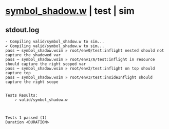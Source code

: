 # [symbol_shadow.w](../../../../examples/tests/valid/symbol_shadow.w) | test | sim

## stdout.log
```log
- Compiling valid/symbol_shadow.w to sim...
✔ Compiling valid/symbol_shadow.w to sim...
pass ─ symbol_shadow.wsim » root/env0/test:inflight nested should not capture the shadowed var       
pass ─ symbol_shadow.wsim » root/env1/A/test:inflight in resource should capture the right scoped var
pass ─ symbol_shadow.wsim » root/env2/test:inflight on top should capture top                        
pass ─ symbol_shadow.wsim » root/env3/test:insideInflight should capture the right scope             
 

Tests Results:
    ✓ valid/symbol_shadow.w



Tests 1 passed (1) 
Duration <DURATION>

```

